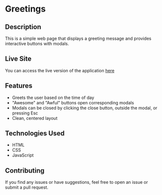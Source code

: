 # Greetings

## Description
This is a simple web page that displays a greeting message and provides interactive buttons with modals.

## Live Site
You can access the live version of the application [here](https://ebenezerraph.github.io/greetings)

## Features
- Greets the user based on the time of day
- "Awesome" and "Awful" buttons open corresponding modals
- Modals can be closed by clicking the close button, outside the modal, or pressing Esc
- Clean, centered layout

## Technologies Used
- HTML
- CSS
- JavaScript

## Contributing
If you find any issues or have suggestions, feel free to open an issue or submit a pull request.
